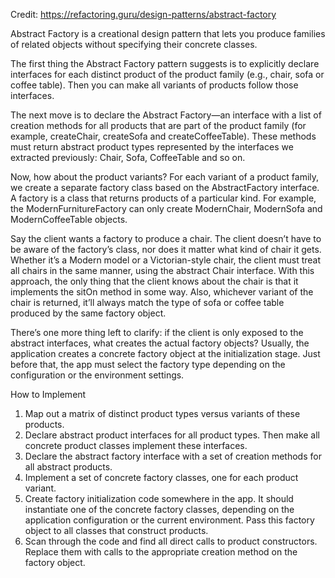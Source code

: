 Credit: ﻿https://refactoring.guru/design-patterns/abstract-factory

Abstract Factory is a creational design pattern that lets you produce families of 
related objects without specifying their concrete classes.

The first thing the Abstract Factory pattern suggests is to explicitly declare interfaces 
for each distinct product of the product family (e.g., chair, sofa or coffee table). 
Then you can make all variants of products follow those interfaces.

The next move is to declare the Abstract Factory—an interface with a list of creation methods 
for all products that are part of the product family (for example, createChair, createSofa and createCoffeeTable). 
These methods must return abstract product types represented by the interfaces we 
extracted previously: Chair, Sofa, CoffeeTable and so on.

Now, how about the product variants? For each variant of a product family, we create a 
separate factory class based on the AbstractFactory interface. A factory is a class that 
returns products of a particular kind. For example, the ModernFurnitureFactory can only create 
ModernChair, ModernSofa and ModernCoffeeTable objects.

Say the client wants a factory to produce a chair. The client doesn’t have to be aware of the 
factory’s class, nor does it matter what kind of chair it gets. Whether it’s a Modern model or a 
Victorian-style chair, the client must treat all chairs in the same manner, using the abstract 
Chair interface. With this approach, the only thing that the client knows about the chair is 
that it implements the sitOn method in some way. Also, whichever variant of the chair is returned, 
it’ll always match the type of sofa or coffee table produced by the same factory object.

There’s one more thing left to clarify: if the client is only exposed to the abstract interfaces, 
what creates the actual factory objects? Usually, the application creates a concrete factory object 
at the initialization stage. Just before that, the app must select the factory type depending 
on the configuration or the environment settings.

How to Implement
1. Map out a matrix of distinct product types versus variants of these products.
2. Declare abstract product interfaces for all product types. Then make all concrete product classes implement these interfaces.
3. Declare the abstract factory interface with a set of creation methods for all abstract products.
4. Implement a set of concrete factory classes, one for each product variant.
5. Create factory initialization code somewhere in the app. It should instantiate one of the concrete factory classes, 
depending on the application configuration or the current environment. Pass this factory object to all classes that construct products.
6. Scan through the code and find all direct calls to product constructors. Replace them with calls to the appropriate creation method on the factory object.
